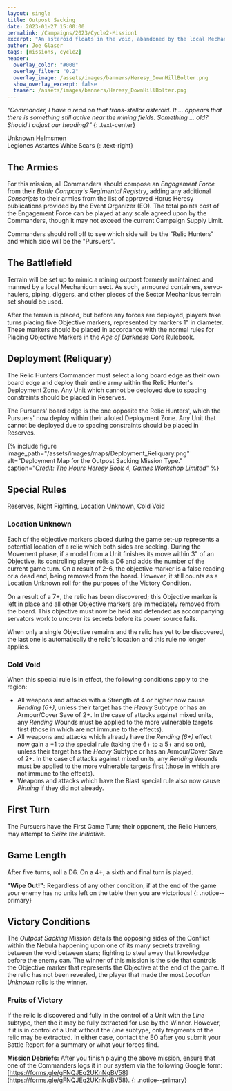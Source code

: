 ```yaml
---
layout: single
title: Outpost Sacking
date: 2023-01-27 15:00:00
permalink: /Campaigns/2023/Cycle2-Mission1
excerpt: "An asteroid floats in the void, abandoned by the local Mechanicum sect at the outbreak of the Heresy ..." 
author: Joe Glaser
tags: [missions, cycle2]
header:
  overlay_color: "#000"
  overlay_filter: "0.2"
  overlay_image: /assets/images/banners/Heresy_DownHillBolter.png
  show_overlay_excerpt: false
  teaser: /assets/images/banners/Heresy_DownHillBolter.png
---
```


*"Commander, I have a read on that trans-stellar asteroid. It ... appears that there is something still active near the mining fields. Something ... old? Should I adjust our heading?"*
{: .text-center}

Unknown Helmsmen <br> Legiones Astartes White Scars
{: .text-right}

## The Armies

For this mission, all Commanders should compose an *Engagement Force* from their *Battle Company's Regimental Registry*, adding any additional *Conscripts* to their armies from the list of approved Horus Heresy publications provided by the Event Organizer (EO). The total points cost of the Engagement Force can be played at any scale agreed upon by the Commanders, though it may not exceed the current Campaign Supply Limit.

Commanders should roll off to see which side will be the "Relic Hunters" and which side will be the "Pursuers".

## The Battlefield

Terrain will be set up to mimic a mining outpost formerly maintained and manned by a local Mechanicum sect. As such, armoured containers, servo-haulers, piping, diggers, and other pieces of the Sector Mechanicus terrain set should be used.

After the terrain is placed, but before any forces are deployed, players take turns placing five Objective markers, represented by markers 1" in diameter. These markers should be placed in accordance with the normal rules for Placing Objective Markers in the _Age of Darkness_ Core Rulebook.

## Deployment (Reliquary)

The Relic Hunters Commander must select a long board edge as their own board edge and deploy their entire army within the Relic Hunter's Deployment Zone. Any Unit which cannot be deployed due to spacing constraints should be placed in Reserves.

The Pursuers' board edge is the one opposite the Relic Hunters', which the Pursuers' now deploy within their alloted Deployment Zone. Any Unit that cannot be deployed due to spacing constraints should be placed in Reserves.

{% include figure image_path="/assets/images/maps/Deployment_Reliquary.png" alt="Deployment Map for the Outpost Sacking Mission Type." caption="*Credit: The Hours Heresy Book 4, Games Workshop Limited*" %}

## Special Rules

Reserves, Night Fighting, Location Unknown, Cold Void

### Location Unknown

Each of the objective markers placed during the game set-up represents a potential location of a relic which both sides are seeking. During the Movement phase, if a model from a Unit finishes its move within 3" of an Objective, its controlling player rolls a D6 and adds the number of the current game turn. On a result of 2-6, the objective marker is a false reading or a dead end, being removed from the board. However, it still counts as a Location Unknown roll for the purposes of the Victory Condition.

On a result of a 7+, the relic has been discovered; this Objective marker is left in place and all other Objective markers are immediately removed from the board. This objective must now be held and defended as accompanying servators work to uncover its secrets before its power source fails.

When only a single Objective remains and the relic has yet to be discovered, the last one is automatically the relic's location and this rule no longer applies.

### Cold Void

When this special rule is in effect, the following conditions apply to the region:
  - All weapons and attacks with a Strength of 4 or higher now cause _Rending (6+)_, unless their target has the _Heavy_ Subtype or has an Armour/Cover Save of 2+. In the case of attacks against mixed units, any _Rending_ Wounds must be applied to the more vulnerable targets first (those in which are not immune to the effects).
  - All weapons and attacks which already have the _Rending (6+)_ effect now gain a +1 to the special rule (taking the 6+ to a 5+ and so on), unless their target has the _Heavy_ Subtype or has an Armour/Cover Save of 2+. In the case of attacks against mixed units, any _Rending_ Wounds must be applied to the more vulnerable targets first (those in which are not immune to the effects).
  - Weapons and attacks which have the Blast special rule also now cause _Pinning_ if they did not already.

## First Turn

The Pursuers have the First Game Turn; their opponent, the Relic Hunters, may attempt to *Seize the Initiative*.

## Game Length

After five turns, roll a D6. On a 4+, a sixth and final turn is played.

**"Wipe Out!":** Regardless of any other condition, if at the end of the game your enemy has no units left on the table then you are victorious!
{: .notice--primary}

## Victory Conditions

The *Outpost Sacking* Mission details the opposing sides of the Conflict within the Nebula happening upon one of its many secrets traveling between the void between stars; fighting to steal away that knowledge before the enemy can. The winner of this mission is the side that controls the Objective marker that represents the Objective at the end of the game. If the relic has not been revealed, the player that made the most _Location Unknown_ rolls is the winner.

### Fruits of Victory

If the relic is discovered and fully in the control of a Unit with the _Line_ subtype, then the it may be fully extracted for use by the Winner. However, if it is in control of a Unit without the _Line_ subtype, only fragments of the relic may be extracted. In either case, contact the EO after you submit your Battle Report for a summary or what your forces find.

**Mission Debriefs:** After you finish playing the above mission, ensure that one of the Commanders logs it in our system via the following Google form: [https://forms.gle/gFNQJEq2UKnNqBV58](https://forms.gle/gFNQJEq2UKnNqBV58).
{: .notice--primary}